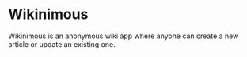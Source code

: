 # Wikinimous
Wikinimous is an anonymous wiki app where anyone can create a new article or update an existing one.

